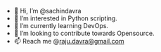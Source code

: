 - 👋 Hi, I’m @sachindavra
- 👀 I’m interested in Python scripting.
- 🌱 I’m currently learning DevOps.
- 💞️ I’m looking to contribute towards Opensource. 
- 📫 Reach me @raju.davra@gmail.com

<!---
sachindavra/sachindavra is a ✨ special ✨ repository because its `README.md` (this file) appears on your GitHub profile.
You can click the Preview link to take a look at your changes.
--->
